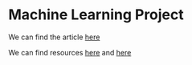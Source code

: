 # Machine Learning Project

We can find the article [here](https://arxiv.org/pdf/1412.5567.pdf)

We can find resources [here](http://www.openslr.org/12/) and [here](https://storage.cloud.google.com/download.tensorflow.org/data/speech_commands_v0.01.tar.gz)
